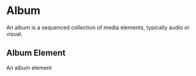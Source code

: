 # Album

An album is a sequenced collection of media elements, typically audio or visual.

## Album Element

An album element 